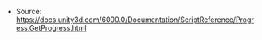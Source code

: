 * Source: https://docs.unity3d.com/6000.0/Documentation/ScriptReference/Progress.GetProgress.html


